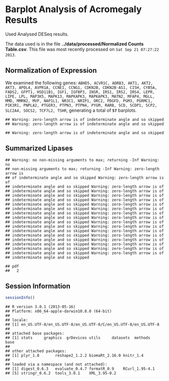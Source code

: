 Barplot Analysis of Acromegaly Results
=======================================

Used Analysed DESeq results.




The data used is in the file **../data/processed/Normalized Counts Table.csv**.  This file was most recently processed on ``Sat Sep 21 07:27:22 2013``.

Normalization of Expression
--------------------------------



We examined the following genes: ``ABHD5, ACVR1C, ADRB3, AKT1, AKT2, AKT3, APOL4, AVPR1A, CCNE1, CCNG1, CDKN2B, CDKN2B-AS1, CISH, CYB5A, FADS2, GFPT1, HSD11B1, IGF1, IGFBP3, INSR, IRS1, IRS2, IRS4, LEPR, LIPE, LPL, MAP3K5, MAPK13, MAPKAPK3, MAPKAPK3, MATN2, MFAP4, MGLL, MMD, MMRN2, MVP, NAP1L1, NR3C1, NRIP1, ORC2, PDGFD, PGM3, PGRMC1, PIK3R1, PNPLA2, PTGER3, PTPN3, PTPN4, PYGM, RARB, SCD, SCDP1, SCP2, SLC2A4, SOCS2, TCF7L2, TSHR``, generating a total of **``57``** barplots.


```
## Warning: zero-length arrow is of indeterminate angle and so skipped
## Warning: zero-length arrow is of indeterminate angle and so skipped
```



```
## Warning: zero-length arrow is of indeterminate angle and so skipped
```


Summarized Lipases
---------------------

```
## Warning: no non-missing arguments to max; returning -Inf Warning: no
## non-missing arguments to max; returning -Inf Warning: zero-length arrow is
## of indeterminate angle and so skipped Warning: zero-length arrow is of
## indeterminate angle and so skipped Warning: zero-length arrow is of
## indeterminate angle and so skipped Warning: zero-length arrow is of
## indeterminate angle and so skipped Warning: zero-length arrow is of
## indeterminate angle and so skipped Warning: zero-length arrow is of
## indeterminate angle and so skipped Warning: zero-length arrow is of
## indeterminate angle and so skipped Warning: zero-length arrow is of
## indeterminate angle and so skipped Warning: zero-length arrow is of
## indeterminate angle and so skipped Warning: zero-length arrow is of
## indeterminate angle and so skipped Warning: zero-length arrow is of
## indeterminate angle and so skipped Warning: zero-length arrow is of
## indeterminate angle and so skipped Warning: zero-length arrow is of
## indeterminate angle and so skipped Warning: zero-length arrow is of
## indeterminate angle and so skipped Warning: zero-length arrow is of
## indeterminate angle and so skipped Warning: zero-length arrow is of
## indeterminate angle and so skipped Warning: zero-length arrow is of
## indeterminate angle and so skipped Warning: zero-length arrow is of
## indeterminate angle and so skipped
```

```
## pdf 
##   2
```


Session Information
---------------------


```r
sessionInfo()
```

```
## R version 3.0.1 (2013-05-16)
## Platform: x86_64-apple-darwin10.8.0 (64-bit)
## 
## locale:
## [1] en_US.UTF-8/en_US.UTF-8/en_US.UTF-8/C/en_US.UTF-8/en_US.UTF-8
## 
## attached base packages:
## [1] stats     graphics  grDevices utils     datasets  methods   base     
## 
## other attached packages:
## [1] plyr_1.8       reshape2_1.2.2 biomaRt_2.16.0 knitr_1.4     
## 
## loaded via a namespace (and not attached):
## [1] digest_0.6.3   evaluate_0.4.7 formatR_0.9    RCurl_1.95-4.1
## [5] stringr_0.6.2  tools_3.0.1    XML_3.95-0.2
```

